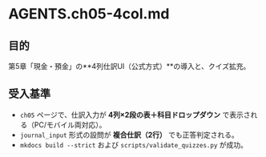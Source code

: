 # AGENTS.ch05-4col.md

## 目的

第5章「現金・預金」の**4列仕訳UI（公式方式）**の導入と、クイズ拡充。

## 受入基準

- `ch05` ページで、仕訳入力が **4列×2段の表＋科目ドロップダウン** で表示される（PC/モバイル両対応）。
- `journal_input` 形式の設問が **複合仕訳（2行）** でも正答判定される。
- `mkdocs build --strict` および `scripts/validate_quizzes.py` が成功。
